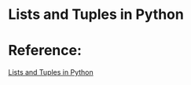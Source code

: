 # Lists and Tuples in Python


# Reference:
[Lists and Tuples in Python](https://realpython.com/python-lists-tuples/)
